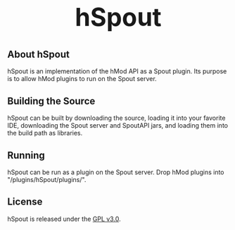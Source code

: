 <b><center><h1>hSpout</h></center></b>
==========



<b>About hSpout</b>
------------

hSpout is an implementation of the hMod API as a Spout plugin. Its purpose is to allow hMod plugins to run on the Spout server.


Building the Source
--------

hSpout can be built by downloading the source, loading it into your favorite IDE, downloading the Spout server and SpoutAPI jars, and loading them into the build path as libraries.


Running
-------

hSpout can be run as a plugin on the Spout server. Drop hMod plugins into "<server folder>/plugins/hSpout/plugins/".


License
---------

hSpout is released under the [GPL v3.0](http://www.gnu.org/copyleft/gpl.html).
